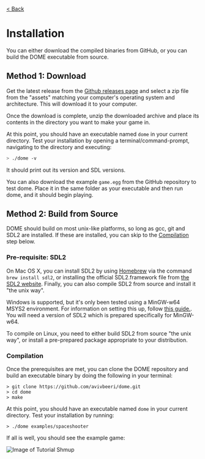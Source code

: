 [< Back](.)

Installation
=================

You can either download the compiled binaries from GitHub, or you can build the DOME executable from source.

## Method 1: Download

Get the latest release from the [Github releases page](https://github.com/avivbeeri/dome/releases/latest) and select a zip file from the "assets" matching your computer's operating system and architecture. This will download it to your computer.

Once the download is complete, unzip the downloaded archive and place its contents in the directory you want to make your game in.

At this point, you should have an executable named `dome` in your current directory. Test your installation by opening a terminal/command-prompt, navigating to the directory and executing:

```bash
> ./dome -v
```
It should print out its version and SDL versions.

You can also download the example `game.egg` from the GitHub repository to test dome. Place it in the same folder as your executable and then run dome, and it should begin playing.

## Method 2: Build from Source

DOME should build on most unix-like platforms, so long as gcc, git and SDL2 are installed. If these are installed, you can skip to the [Compilation](#compilation) step below.


### Pre-requisite: SDL2

On Mac OS X, you can install SDL2 by using [Homebrew](https://brew.sh) via the command `brew install sdl2`, or installing the official SDL2.framework file from [the SDL2 website](https://www.libsdl.org/download-2.0.php). Finally, you can also compile SDL2 from source and install it "the unix way".

Windows is supported, but it's only been tested using a MinGW-w64 MSYS2 environment. For information on setting this up, follow [this guide.](https://github.com/orlp/dev-on-windows/wiki/Installing-GCC--&-MSYS2). You will need a version of SDL2 which is prepared specifically for MinGW-w64.

To compile on Linux, you need to either build SDL2 from source "the unix way", or install a pre-prepared package appropriate to your distribution.

### Compilation

Once the prerequisites are met, you can clone the DOME repository and build an executable binary by doing the following in your terminal:

```
> git clone https://github.com/avivbeeri/dome.git
> cd dome
> make
```

At this point, you should have an executable named `dome` in your current directory. Test your installation by running:

```
> ./dome examples/spaceshooter
```

If all is well, you should see the example game:

![Image of Tutorial Shmup](https://domeengine.com/assets/shmup.png)
